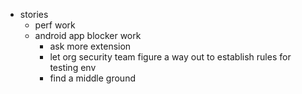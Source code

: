 - stories
    - perf work
    - android app blocker work
        - ask more extension
        - let org security team figure a way out to establish rules for testing env
        - find a middle ground